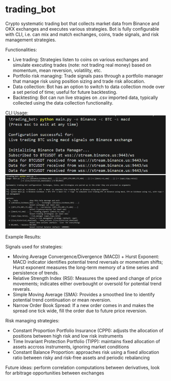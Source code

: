 # trading_bot

Crypto systematic trading bot that collects market data from Binance and OKX exchanges and executes various strategies. Bot is fully configurable with CLI, i.e. can mix and match exchanges, coins, trade signals, and risk management strategies.

Functionalities:

- Live trading: Strategies listen to coins on various exchanges and simulate executing trades (note: not trading real money) based on momentum, mean reversion, volatility, etc.
- Portfolio risk managing: Trade signals pass through a portfolio manager that manage risk using position sizing and trade risk allocation.
- Data collection: Bot has an option to switch to data collection mode over a set period of time; useful for future backtesting.
- Backtesting: Bot can run live stragies on .csv imported data, typically collected using the data collection functionality.

CLI Usage:
![Setup for trading BTC, ETH on Coinbase and Binance for 2 hours](/example/CLI_example_config.png)
![Setup for trading BTC, ETH on Coinbase and Binance for 2 hours](/example/CLI_help.png)

Example Results:

<!-- ![PNL from trading BTC, ETH on Coinbase and Binance for 2 hours](/example/pnl_plot.JPG)
![Net position for BTC, ETH on Coinbase](/example/pnl_plot.JPG) -->

Signals used for strategies:

- Moving Average Convergence/Divergence (MACD) + Hurst Exponent: MACD indicator identifies potential trend reversals or momentum shifts; Hurst exponent measures the long-term memory of a time series and persistence of trends.
- Relative Strength Index (RSI): Measures the speed and change of price movements; indicates either overbought or oversold for potential trend reverals.
- Simple Moving Average (SMA): Provides a smoothed line to identify potential trend continuation or mean reversion.
- Narrow Order Book Spread: If a new order comes in and makes the spread one tick wide, fill the order due to future price reversion.

Risk managing strategies:

- Constant Proportion Portfolio Insurance (CPPI): adjusts the allocation of positions between high risk and low risk instruments
- Time Invariant Protection Portfolio (TIPP): maintains fixed allocation of assets accross instruments, ignoring market conditions
- Constant Balance Proportion: approaches risk using a fixed allocation ratio between risky and risk-free assets and periodic rebalancing

Future ideas: perform correlation computations between derivatives, look for arbitrage opportunities between exchanges
